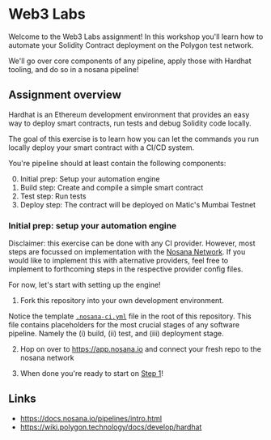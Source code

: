 # Web3 Labs

Welcome to the Web3 Labs assignment!
In this workshop you'll learn how to automate your Solidity Contract deployment
on the Polygon test network.

We'll go over core components of any pipeline, apply those with Hardhat tooling,
and do so in a nosana pipeline!

## Assignment overview

Hardhat is an Ethereum development environment that provides an easy way to deploy smart contracts,
run tests and debug Solidity code locally.

The goal of this exercise is to learn how you can let the commands you run locally
deploy your smart contract with a CI/CD system.

You're pipeline should at least contain the following components:

0. Initial prep: Setup your automation engine
1. Build step: Create and compile a simple smart contract
2. Test step: Run tests
3. Deploy step: The contract will be deployed on Matic's Mumbai Testnet

### Initial prep: setup your automation engine

Disclaimer: this exercise can be done with any CI provider.
However, most steps are focussed on implementation with the [Nosana Network](https://nosana.io/).
If you would like to implement this with alternative providers,
feel free to implement to forthcoming steps in the respective provider config files.

For now, let's start with setting up the engine!

1. Fork this repository into your own development environment.

Notice the template [`.nosana-ci.yml`](../../.nosana-ci.yml) file in the root of this repository.
This file contains placeholders for the most crucial stages of any software pipeline.
Namely the (i) build, (ii) test, and (iii) deployment stage.

2. Hop on over to https://app.nosana.io and connect your fresh repo to the nosana network

3. When done you're ready to start on [Step 1](./Step-1.md)!

## Links

- https://docs.nosana.io/pipelines/intro.html
- https://wiki.polygon.technology/docs/develop/hardhat
